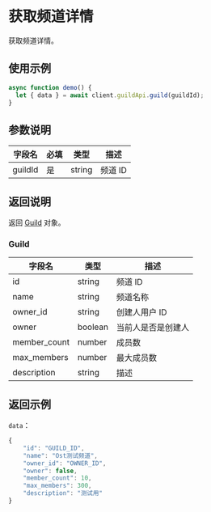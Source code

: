 # 获取频道详情

获取频道详情。

## 使用示例

```javascript
async function demo() {
  let { data } = await client.guildApi.guild(guildId);
}
```

## 参数说明

| 字段名  | 必填 | 类型   | 描述    |
| ------- | ---- | ------ | ------- |
| guildId | 是   | string | 频道 ID |

## 返回说明

返回 [Guild](#guild) 对象。

### Guild

| 字段名       | 类型    | 描述               |
| ------------ | ------- | ------------------ |
| id           | string  | 频道 ID            |
| name         | string  | 频道名称           |
| owner_id     | string  | 创建人用户 ID      |
| owner        | boolean | 当前人是否是创建人 |
| member_count | number  | 成员数             |
| max_members  | number  | 最大成员数         |
| description  | string  | 描述               |

## 返回示例

`data`：

```js
{
    "id": "GUILD_ID",
    "name": "Ost测试频道",
    "owner_id": "OWNER_ID",
    "owner": false,
    "member_count": 10,
    "max_members": 300,
    "description": "测试用"
}
```
